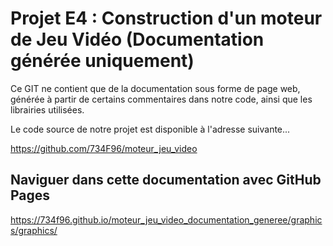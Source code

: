 # Projet E4 : Construction d'un moteur de Jeu Vidéo (Documentation générée uniquement)

Ce GIT ne contient que de la documentation sous forme de page web, générée à partir de certains commentaires dans notre code, ainsi que les librairies utilisées.

Le code source de notre projet est disponible à l'adresse suivante...

https://github.com/734F96/moteur_jeu_video

## Naviguer dans cette documentation avec GitHub Pages

https://734f96.github.io/moteur_jeu_video_documentation_generee/graphics/graphics/

